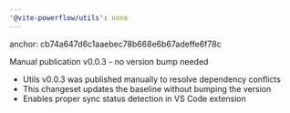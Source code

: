 ```yaml
---
'@vite-powerflow/utils': none
---
```


anchor: cb74a647d6c1aaebec78b668e6b67adeffe6f78c

Manual publication v0.0.3 - no version bump needed

- Utils v0.0.3 was published manually to resolve dependency conflicts
- This changeset updates the baseline without bumping the version
- Enables proper sync status detection in VS Code extension
